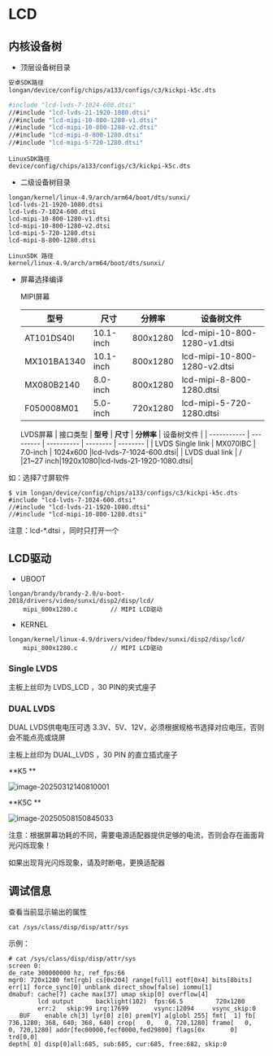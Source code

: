 # LCD



## 内核设备树

* 顶层设备树目录

```bash
安卓SDK路径
longan/device/config/chips/a133/configs/c3/kickpi-k5c.dts

#include "lcd-lvds-7-1024-600.dtsi"
//#include "lcd-lvds-21-1920-1080.dtsi"
//#include "lcd-mipi-10-800-1280-v1.dtsi"
//#include "lcd-mipi-10-800-1280-v2.dtsi"
//#include "lcd-mipi-8-800-1280.dtsi"
//#include "lcd-mipi-5-720-1280.dtsi"
```

```
LinuxSDK路径
device/config/chips/a133/configs/c3/kickpi-k5c.dts
```



* 二级设备树目录

```
longan/kernel/linux-4.9/arch/arm64/boot/dts/sunxi/
lcd-lvds-21-1920-1080.dtsi
lcd-lvds-7-1024-600.dtsi
lcd-mipi-10-800-1280-v1.dtsi
lcd-mipi-10-800-1280-v2.dtsi
lcd-mipi-5-720-1280.dtsi
lcd-mipi-8-800-1280.dtsi
```

```
LinuxSDK 路径
kernel/linux-4.9/arch/arm64/boot/dts/sunxi/
```



* 屏幕选择编译

  MIPI屏幕
  
  | **型号**    | **尺寸**  | **分辨率** | 设备树文件 |
  | ----------- | --------- | ---------- | -------- |
  | AT101DS40I  | 10.1-inch | 800x1280   |lcd-mipi-10-800-1280-v1.dtsi|
  | MX101BA1340 | 10.1-inch | 800x1280   |lcd-mipi-10-800-1280-v2.dtsi|
  | MX080B2140  | 8.0-inch  | 800x1280   |lcd-mipi-8-800-1280.dtsi|
  | F050008M01  | 5.0-inch  | 720x1280   |lcd-mipi-5-720-1280.dtsi|
  
  LVDS屏幕
  | 接口类型 | **型号**    | **尺寸**  | **分辨率** | 设备树文件 |
  | ----------- | --------- | ---------- | -------- | -------- |
  | LVDS Single link | MX070IBC  | 7.0-inch | 1024x600   |lcd-lvds-7-1024-600.dtsi|
  | LVDS dual link |    /      |21~27 inch|1920x1080|lcd-lvds-21-1920-1080.dtsi|
  
  
  

如：选择7寸屏软件

```shell
$ vim longan/device/config/chips/a133/configs/c3/kickpi-k5c.dts
#include "lcd-lvds-7-1024-600.dtsi"
//#include "lcd-lvds-21-1920-1080.dtsi"
//#include "lcd-mipi-10-800-1280.dtsi"
```

注意：lcd-*.dtsi ，同时只打开一个



## LCD驱动

* UBOOT

```
longan/brandy/brandy-2.0/u-boot-2018/drivers/video/sunxi/disp2/disp/lcd/
	mipi_800x1280.c			// MIPI LCD驱动
```

* KERNEL

```
longan/kernel/linux-4.9/drivers/video/fbdev/sunxi/disp2/disp/lcd/
	mipi_800x1280.c			// MIPI LCD驱动
```





### Single LVDS

主板上丝印为 LVDS_LCD ，30 PIN的夹式座子



### DUAL LVDS

DUAL LVDS供电电压可选 3.3V、5V、12V，必须根据规格书选择对应电压，否则会不能点亮或烧屏

主板上丝印为 DUAL_LVDS ，30 PIN 的直立插式座子

**K5 **

![image-20250312140810001](http://tanzhtanzh.oss-cn-shenzhen.aliyuncs.com/img/image-20250312140810001.png)



**K5C **

![image-20250508150845033](http://tanzhtanzh.oss-cn-shenzhen.aliyuncs.com/img/image-20250508150845033.png)

注意：根据屏幕功耗的不同，需要电源适配器提供足够的电流，否则会存在画面背光闪烁现象！

如果出现背光闪烁现象，请及时断电，更换适配器



## 调试信息

查看当前显示输出的属性

```
cat /sys/class/disp/disp/attr/sys 
```

示例：

```
# cat /sys/class/disp/disp/attr/sys 
screen 0:
de_rate 300000000 hz, ref_fps:66
mgr0: 720x1280 fmt[rgb] cs[0x204] range[full] eotf[0x4] bits[8bits] err[1] force_sync[0] unblank direct_show[false] iommu[1]
dmabuf: cache[7] cache max[37] umap skip[0] overflow[4]
        lcd output      backlight(102)  fps:66.5         720x1280
        err:2   skip:99 irq:17699       vsync:12094     vsync_skip:0
   BUF    enable ch[3] lyr[0] z[0] prem[Y] a[globl 255] fmt[  1] fb[ 736,1280; 368, 640; 368, 640] crop[   0,   0, 720,1280] frame[   0,   0, 720,1280] addr[fec00000,fecf0000,fed29800] flags[0x       0] trd[0,0]
depth[ 0] disp[0]all:685, sub:685, cur:685, free:682, skip:0
```

